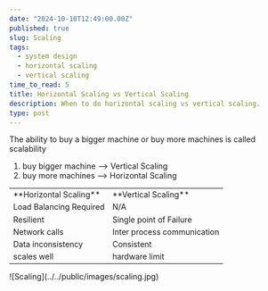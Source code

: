 ```yaml
---
date: "2024-10-10T12:49:00.00Z"
published: true
slug: Scaling
tags:
  - system design
  - horizontal scaling
  - vertical scaling
time_to_read: 5
title: Horizontal Scaling vs Vertical Scaling
description: When to do horizontal scaling vs vertical scaling.
type: post
---
```


The ability to buy a bigger machine or buy more machines is called
scalability

1. buy bigger machine --> Vertical Scaling
2. buy more machines --> Horizontal Scaling

<table>
    <tr>
        <td>**Horizontal Scaling**</td>
        <td>**Vertical Scaling**</td>
    </tr>
    <tr>
        <td>Load Balancing Required</td>
        <td>N/A</td>
    </tr>
    <tr>
        <td>Resilient</td>
        <td>Single point of Failure</td>
    </tr>
    <tr>
        <td>Network calls</td>
        <td>Inter process communication</td>
    </tr>
    <tr>
        <td>Data inconsistency</td>
        <td>Consistent</td>
    </tr>
    <tr>
        <td>scales well</td>
        <td>hardware limit</td>
    </tr>
</table>
![Scaling](../../public/images/scaling.jpg)
